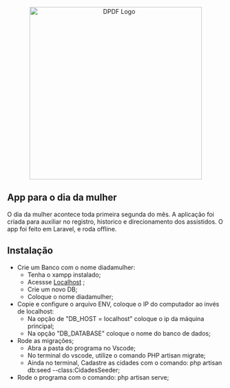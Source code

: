 <p align="center"><a href="https://laravel.com" target="_blank"><img src="" width="400" alt="DPDF Logo"></a></p>

## App para o dia da mulher

O dia da mulher acontece toda primeira segunda do mês. A aplicação foi criada para auxiliar no registro, historico e direcionamento dos assistidos.
O app foi feito em Laravel, e roda offline.

## Instalação
- Crie um Banco com o nome diadamulher:
    - Tenha o xampp instalado;
    - Acessse <a href="http://localhost/phpmyadmin/" target="_blank">Localhost</a> ;
    - Crie um novo DB;
    - Coloque o nome diadamulher;
- Copie e configure o arquivo ENV, coloque o IP do computador ao invés de localhost:
    - Na opção de "DB_HOST = localhost" coloque o ip da máquina principal;
    - Na opção "DB_DATABASE" coloque o nome do banco de dados;
- Rode as migrações;
    - Abra a pasta do programa no Vscode;
    - No terminal do vscode, utilize o comando PHP artisan migrate;
    - Ainda no terminal, Cadastre as cidades com o comando: php artisan db:seed --class:CidadesSeeder;
- Rode o programa com o comando: php artisan serve;
